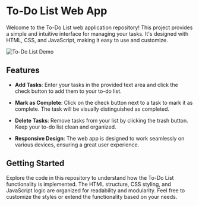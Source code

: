 # To-Do List Web App

Welcome to the To-Do List web application repository! This project provides a simple and intuitive interface for managing your tasks. It's designed with HTML, CSS, and JavaScript, making it easy to use and customize.

![To-Do List Demo](demo.gif)

## Features

- **Add Tasks**: Enter your tasks in the provided text area and click the check button to add them to your to-do list.

- **Mark as Complete**: Click on the check button next to a task to mark it as complete. The task will be visually distinguished as completed.

- **Delete Tasks**: Remove tasks from your list by clicking the trash button. Keep your to-do list clean and organized.

- **Responsive Design**: The web app is designed to work seamlessly on various devices, ensuring a great user experience.



## Getting Started

Explore the code in this repository to understand how the To-Do List functionality is implemented. The HTML structure, CSS styling, and JavaScript logic are organized for readability and modularity. Feel free to customize the styles or extend the functionality based on your needs.

